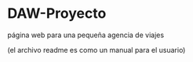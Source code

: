 # DAW-Proyecto
 página web para una pequeña agencia de viajes

(el archivo readme es como un manual para el usuario)